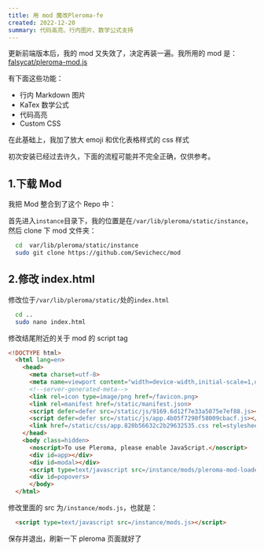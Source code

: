 ```yaml
---
title: 用 mod 魔改Pleroma-fe
created: 2022-12-20
summary: 代码高亮、行内图片、数学公式支持
---
```


<script lang="ts">
  import Github from '$lib/components/extra/github.svelte'
  import Alert from '$lib/components/extra/alert.svelte'
</script>

<Alert status="warning" description="此mod可能会造成Pleroma-fe首次进入页面时白屏，需要强制刷新一下才可以正常显示" title="Warning"/>

更新前端版本后，我的 mod 又失效了，决定再装一遍。我所用的 mod 是：[falsycat/pleroma-mod.js](https://gist.github.com/falsycat/7ce1e340daebb1bfc9f1e3b3b451b3c5)

有下面这些功能：

- 行内 Markdown 图片
- KaTex 数学公式
- 代码高亮
- Custom CSS

在此基础上，我加了放大 emoji 和优化表格样式的 css 样式

初次安装已经过去许久，下面的流程可能并不完全正确，仅供参考。

## 1.下载 Mod

我把 Mod 整合到了这个 Repo 中：

<Github user='sevichecc' repo='mod'/>

首先进入`instance`目录下，我的位置是在`/var/lib/pleroma/static/instance`，然后 clone 下 mod 文件夹：

```bash
  cd  var/lib/pleroma/static/instance
  sudo git clone https://github.com/Sevichecc/mod
```

## 2.修改 index.html

修改位于`/var/lib/pleroma/static/`处的`index.html`

```bash
  cd ..
  sudo nano index.html
```

修改结尾附近的关于 mod 的 script tag

```html title="index.html" {16}
<!DOCTYPE html>
  <html lang=en>
    <head>
      <meta charset=utf-8>
      <meta name=viewport content="width=device-width,initial-scale=1,user-scalable=no">
      <!--server-generated-meta-->
      <link rel=icon type=image/png href=/favicon.png>
      <link rel=manifest href=/static/manifest.json>
      <script defer=defer src=/static/js/9169.6d12f7e33a5075e7ef88.js></script>
      <script defer=defer src=/static/js/app.4b05f7290f58009cbacf.js></script>
      <link href=/static/css/app.820b56632c2b29632535.css rel=stylesheet>
    </head>
    <body class=hidden>
      <noscript>To use Pleroma, please enable JavaScript.</noscript>
      <div id=app></div>
      <div id=modal></div>
      <script type=text/javascript src=/instance/mods/pleroma-mod-loader/pleroma-mod-loader.js></script>
      <div id=popovers>
      </body>
  </html>
```

修改里面的 src 为`/instance/mods.js`，也就是：

```html title="index.html"
  <script type=text/javascript src=/instance/mods.js></script>
```

保存并退出，刷新一下 pleroma 页面就好了
